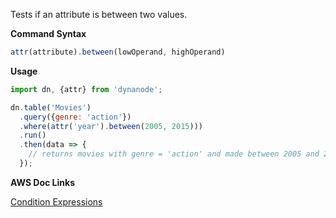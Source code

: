Tests if an attribute is between two values.

**Command Syntax**

```javascript
attr(attribute).between(lowOperand, highOperand)
```

**Usage**

```javascript
import dn, {attr} from 'dynanode';

dn.table('Movies')
  .query({genre: 'action'})
  .where(attr('year').between(2005, 2015)))
  .run()
  .then(data => {
    // returns movies with genre = 'action' and made between 2005 and 2015
  });
```

**AWS Doc Links**

[Condition Expressions](http://docs.aws.amazon.com/amazondynamodb/latest/developerguide/Expressions.SpecifyingConditions.html)